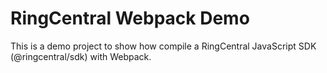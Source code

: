# RingCentral Webpack Demo

This is a demo project to show how compile a RingCentral JavaScript SDK (@ringcentral/sdk) with Webpack.
